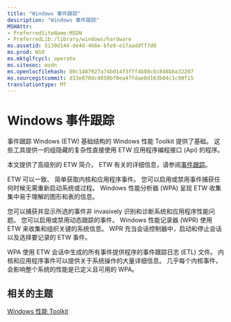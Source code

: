```yaml
---
title: "Windows 事件跟踪"
description: "Windows 事件跟踪"
MSHAttr:
- PreferredSiteName:MSDN
- PreferredLib:/library/windows/hardware
ms.assetid: 5130d144-de4d-4b6e-bfe9-e17aaddff7d0
ms.prod: W10
ms.mktglfcycl: operate
ms.sitesec: msdn
ms.openlocfilehash: 80c1487927a74b014f3fff4b08c6c848bba32207
ms.sourcegitcommit: d33e870dc4850bf0ea47fdae0d163b04c1c90f15
translationtype: MT
---
```

# <a name="event-tracing-for-windows"></a>Windows 事件跟踪


事件跟踪 Windows (ETW) 基础结构的 Windows 性能 Toolkit 提供了基础。 这些工具提供一的组隐藏的复杂性直接使用 ETW 应用程序编程接口 (Api) 的程序。

本文提供了高级别的 ETW 简介。 ETW 有关的详细信息，请参阅[事件跟踪](http://go.microsoft.com/fwlink/p/?linkid=213103)。

ETW 可以一致、 简单获取内核和应用程序事件。 您可以启用或禁用事件捕获任何时候无需重新启动系统或过程。 Windows 性能分析器 (WPA) 呈现 ETW 收集集中易于理解的图形和表的信息。

您可以捕获并显示所选的事件非 invasively 识别和诊断系统和应用程序性能问题。 您可以启用或禁用动态跟踪的事件。 Windows 性能记录器 (WPR) 使用 ETW 来收集和组织关键的系统信息。 WPR 充当会话控制器中，启动和停止会话以及选择要记录的 ETW 事件。

WPA 使用 ETW 会话中生成的所有事件提供程序的事件跟踪日志 (ETL) 文件。 内核和应用程序事件可以提供关于系统操作的大量详细信息。 几乎每个内核事件，会影响整个系统的性能是已定义且可用的 WPA。

## <a name="related-topics"></a>相关的主题


[Windows 性能 Toolkit](index.md)

 

 







